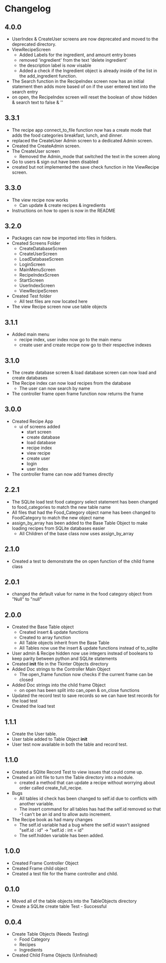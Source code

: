 # Changelog

## 4.0.0

* UserIndex & CreateUser screens are now deprecated and moved to the deprecated directory.
* ViewRecipeScreen
  * Added Labels for the ingredient, and amount entry boxes
  * removed 'ingredient' from the text 'delete ingredient'
  * the description label is now visable
  * Added a check if the Ingredient object is already inside of the list in the add_ingredient function.
* The Search function in the RecipeIndex screen now has an initial statement then adds more based of on if the user entered text into the search entry
* on open, the RecipeIndex screen will reset the boolean of show hidden & search text to false & ''

## 3.3.1

* The recipe app connect_to_file function now has a create mode that adds the food categories breakfast, lunch, and dinner.
* replaced the CreateUser Admin screen to a dedicated Admin screen.
* Created the CreateAdmin screen.
* The CreateUser screen
  * Removed the Admin_mode that switched the text in the screen along
* Go to users & sign out have been disabled
* created but not implemented the save check function in hte ViewRecipe screen.

## 3.3.0

* The view recipe now works
  * Can update & create recipes & ingredients
* Instructions on how to open is now in the README

## 3.2.0

* Packages can now be imported into files in folders.
* Created Screens Folder
  * CreateDatabaseScreen
  * CreateUserScreen
  * LoadDatabaseScreen
  * LoginScreen
  * MainMenuScreen
  * RecipeIndexScreen
  * StartScreen
  * UserIndexScreen
  * ViewRecipeScreen
* Created Test folder
  * All test files are now located here
* The view Recipe screen now use table objects

## 3.1.1

* Added main menu
  * recipe index, user index now go to the main menu
  * create user and create recipe now go to their respective indexes

## 3.1.0

* The create database screen & load database screen can now load and create databases
* The Recipe index can now load recipes from the database
  * The user can now search by name
* The controller frame open frame function now returns the frame

## 3.0.0

* Created Recipe App
  * ui of screens added
    * start screen
    * create database
    * load database
    * recipe index
    * view recipe
    * create user
    * login
    * user index
* The controller frame can now add frames directly

## 2.2.1

* The SQLite load test food category select statement has been changed to food_categories to match the new table name
* All files that had the Food_Category object name has been changed to FoodCategory to match the new object name
* assign_by_array has been added to the Base Table Object to make loading recipes from SQLite databases easier
  * All Children of the base class now uses assign_by_array

## 2.1.0

* Created a test to demonstrate the on open function of the child frame class

## 2.0.1

* changed the default value for name in the food category object from "Null" to "null"

## 2.0.0

* Created the Base Table object
  * Created insert & update functions
  * Created to array function
  * All Table objects inherit from the Base Table
  * All Tables now use the insert & update functions instead of to_sqlite
* User admin & Recipe hidden now use integers instead of booleans to keep parity between python and SQLite statements
* Created __init__ file in the Tkinter Objects directory
* Added Doc strings to the Controller Main Object
  * The open_frame function now checks if the current frame can be closed
* Added Doc strings into the child frame Object
  * on open has been split into can_open & on_close functions
* Updated the record test to save records so we can have test records for the load test
* Created the load test

## 1.1.1

* Create the User table.
* User table added to Table Object __init__
* User test now available in both the table and record test.

## 1.1.0

* Created a SQlite Record Test to view issues that could come up.
* Created an init file to turn the Table directory into a module.
  * created a method that can update a recipe without worrying about order called create_full_recipe.
* Bugs
  * All tables id check has been changed to self.id due to conflicts with another variable.
  * The insert command for all tables has had the self.id removed so that -1 can't be an id and to allow auto increment.
* The Recipe book as had many changes
  * The self.id variable had a bug where the self.id wasn't assigned "self.id : id" -> "self.id : int = id"
  * The self.hidden variable has been added.

## 1.0.0

* Created Frame Controller Object
* Created Frame child object
* Created a test file for the frame controller and child.

## 0.1.0

* Moved all of the table objects into the TableObjects directory
* Create a SQLite create table Test - Successful

## 0.0.4

* Create Table Objects (Needs Testing)
  * Food Category
  * Recipes
  * Ingredients
* Created Child Frame Objects (Unfinished)

